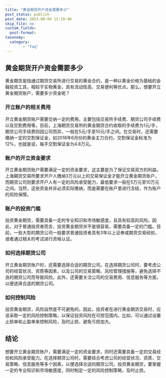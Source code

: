 ```yaml
---
title: "黄金期货开户资金需要多少"
post_status: publish
post_date: 2023-08-04 12:19:40
skip_file: no
custom_fields: 
  post-format: 
taxonomy:
  category:
        - "faq"
---
```


## 黄金期货开户资金需要多少

黄金期货是指通过期货交易所进行交易的黄金合约，是一种以黄金价格为基础的金融投资工具，相较于实物黄金，具有流动性高、交易便利等优点。那么，想要开立黄金期货账户，需要多少资金呢？

### 开立账户的相关费用

开立黄金期货账户需要交纳一定的费用，主要包括交易所手续费、期货公司手续费以及交割费用等。目前，上海期货交易所的黄金期货合约收取的手续费为1元/手，期货公司手续费则因公司而异，一般在5元/手至10元/手之间。在交易时，还需要缴纳一定的交割保证金，如2018年6月份的黄金主力合约，交割保证金标准为12%，也就是说，每手交割保证金为4.8万元。

### 账户的开立资金要求

开立黄金期货账户需要满足一定的资金要求，这主要是为了保证交易双方的利益。上海期货交易所要求开户人缴纳3万元以上的交易保证金才能开立黄金期货账户，而期货公司则要求开户人有一定的风险承受能力，最低要求一般在5万元至10万元之间。当然，这些资金并非必须实际缴纳，而是需要在账户里进行冻结，作为账户的风险保障。

### 账户的投资门槛

投资黄金期货，需要具备一定的专业知识和市场敏感度，且具有较高的风险。因此，对于普通投资者而言，投资黄金期货并不是很容易，需要具备一定的门槛。目前，一些大型的期货公司一般要求普通投资者具有3年以上证券或期货交易经验，或者通过相关的考试进行资格认证。

### 如何选择期货公司

开立黄金期货账户时，还需要选择合适的期货公司。在选择期货公司时，要考虑公司的经营状况、资质等因素，以及公司的交易策略、风险管理措施等，避免选择不良的期货公司而导致风险。此外，还需要关注公司的交易费用、信息服务等方面，以便选择合适的期货公司。

### 如何控制风险

投资黄金期货，风险自然是不可避免的。因此，投资者在进行黄金期货交易时，应该采取一定的风险控制策略，以保证投资风险在可控范围内。比如，可以通过设置止损单和止盈单来控制风险，及时止损，避免亏损加大。

## 结论

想要开立黄金期货账户，需要满足一定的资金要求，同时还需要具备一定的交易经验和风险承受能力。在选择期货公司时，需要综合考虑公司的经营状况、资质、交易策略、信息服务等多个因素，以便选择合适的期货公司。投资黄金期货，要掌握一定的专业知识和市场敏感度，同时制定一定的风险控制策略，及时止损。
